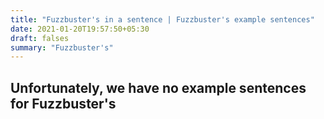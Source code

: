```yaml
---
title: "Fuzzbuster's in a sentence | Fuzzbuster's example sentences"
date: 2021-01-20T19:57:50+05:30
draft: falses
summary: "Fuzzbuster's"
---
```

## Unfortunately, we have no example sentences for Fuzzbuster's                 
